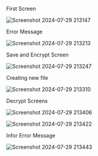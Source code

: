 First Screen

![Screenshot 2024-07-29 213147](https://github.com/user-attachments/assets/b60599be-9a38-41b6-a0bb-fb5e066de22c)


Error Message


![Screenshot 2024-07-29 213213](https://github.com/user-attachments/assets/e573d029-4c48-4dad-b535-401c3162add5)


Save and Encrypt Screen


![Screenshot 2024-07-29 213247](https://github.com/user-attachments/assets/d06e1d34-2a1d-4c3f-97b3-7ad72b83df5e)


Creating new file


![Screenshot 2024-07-29 213310](https://github.com/user-attachments/assets/9fb51efe-edb2-4e9f-b409-a85ef749fa17)


Decrypt Screens


![Screenshot 2024-07-29 213406](https://github.com/user-attachments/assets/6f6ac84d-af60-4a81-a585-40e9b29005fa)



![Screenshot 2024-07-29 213422](https://github.com/user-attachments/assets/d5f53b73-6663-4b12-9ddc-99c2faaa78c8)



Infor Error Message


![Screenshot 2024-07-29 213443](https://github.com/user-attachments/assets/757866de-6a02-4eb0-a6ee-23c59f59813f)
